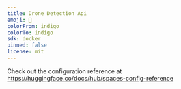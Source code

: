 ```yaml
---
title: Drone Detection Api
emoji: 🦀
colorFrom: indigo
colorTo: indigo
sdk: docker
pinned: false
license: mit
---
```


Check out the configuration reference at https://huggingface.co/docs/hub/spaces-config-reference
